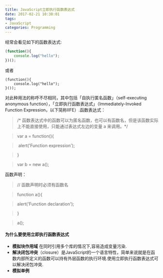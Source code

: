 ```yaml
---
title: JavaScript立即执行函数表达式
date: 2017-02-21 10:38:01
tags:
- JavaScript
categories: Programming
---
```


经常会看见如下的函数表达式:

```javascript
(function(){
	console.log("hello");
})();
```

或者

<!-- more -->

```shell
(function(){
	console.log("hello");
}());
```

对此种用法的称呼不尽相同，其中包括「自执行匿名函数」（self-executing anonymous function），「立即执行函数表达式」（Immediately-Invoked Function Expression，以下简称IIFE）.函数表达式：



> /* 函数表达式中的函数可以为匿名函数，也可以有函数名，但是该函数实际上不能直接使用，只能通过表达式左边的变量 a 来调用。*/

> var a = function(){

> ​	alert('Function expression');

> }

> var b = new a();

函数声明：

> // 函数声明时必须有函数名

> function a(){

>    alert('Function declaration');

> }

> a();



#### 为什么要使用立即执行函数表达式

* **模拟块作用域** 在同时引用多个库的情况下,容易造成变量污染.
* **解决闭包冲突**（closure）是JavaScript的一个语言特性，简单来说就是在函数内部所定义的函数可以持有外层函数的执行环境.使用立即执行函数表达式可以解决闭包冲突.
* **模拟单例**

